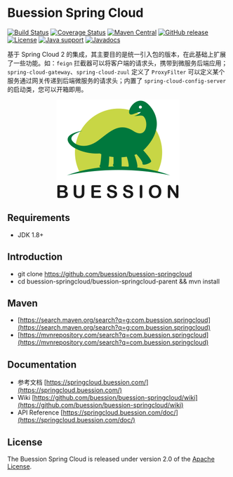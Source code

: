 # Buession Spring Cloud

[![Build Status](https://travis-ci.org/buession/buession-springcloud.svg?branch=master)](https://travis-ci.org/buession/buession-springcloud)
[![Coverage Status](https://img.shields.io/codecov/c/github/buession/buession-springcloud/master.svg)](https://codecov.io/github/buession/buession-springcloud?branch=master&view=all#sort=coverage&dir=asc)
[![Maven Central](https://img.shields.io/maven-central/v/com.buession.springcloud/buession-springcloud-common.svg)](https://search.maven.org/search?q=g:com.buession.springcloud)
[![GitHub release](https://img.shields.io/github/release/buession/buession-springcloud.svg)](https://github.com/buession/buession-springcloud/releases)
[![License](https://img.shields.io/badge/license-Apache%202-4EB1BA.svg)](https://www.apache.org/licenses/LICENSE-2.0.html)
[![Java support](https://img.shields.io/badge/Java-8+-green?logo=java&logoColor=white)](https://openjdk.java.net/)
[![Javadocs](http://www.javadoc.io/badge/com.buession.springcloud/buession-springcloud-common.svg)](http://www.javadoc.io/doc/com.buession.springcloud/buession-springcloud-common)


基于 Spring Cloud 2 的集成，其主要目的是统一引入包的版本，在此基础上扩展了一些功能。如：`feign` 拦截器可以将客户端的请求头，携带到微服务后端应用；`spring-cloud-gateway`、`spring-cloud-zuul` 定义了 `ProxyFilter` 可以定义某个服务通过网关传递到后端微服务的请求头；内置了 `spring-cloud-config-server` 的启动类，您可以开箱即用。


<p align="center">
	<img src="logo.png" alt="Buession Spring Cloud" title="Buession SpringCloud" width="280px" />
</p>

## Requirements

- JDK 1.8+

## Introduction

- git clone https://github.com/buession/buession-springcloud
- cd buession-springcloud/buession-springcloud-parent && mvn install

## Maven

- [https://search.maven.org/search?q=g:com.buession.springcloud](https://search.maven.org/search?q=g:com.buession.springcloud)
- [https://mvnrepository.com/search?q=com.buession.springcloud](https://mvnrepository.com/search?q=com.buession.springcloud)

## Documentation

- 参考文档 [https://springcloud.buession.com/](https://springcloud.buession.com/)
- Wiki [https://github.com/buession/buession-springcloud/wiki](https://github.com/buession/buession-springcloud/wiki)
- API Reference [https://springcloud.buession.com/doc/](https://springcloud.buession.com/doc/)

## License

The Buession Spring Cloud is released under version 2.0 of the [Apache License](https://www.apache.org/licenses/LICENSE-2.0).
